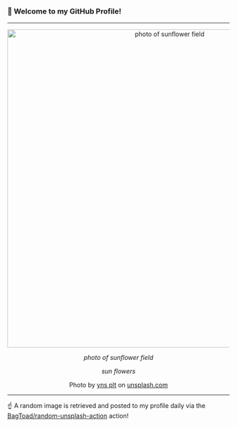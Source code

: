 ### 👋 Welcome to my GitHub Profile!

----

<div align="center">
  <img width="720" src="https://images.unsplash.com/photo-1531602223165-9459e8657117?crop=entropy&cs=tinysrgb&fit=max&fm=jpg&ixid=M3w1NTI0OTR8MHwxfHJhbmRvbXx8fHx8fHx8fDE3MDc4OTA5ODJ8&ixlib=rb-4.0.3&q=80&w=1080" alt="photo of sunflower field">
  
  <em>photo of sunflower field</em>
  
  <em>sun flowers</em>
  
  Photo by [yns plt](null) on [unsplash.com](https://unsplash.com/)
</div>

----

☝️ A random image is retrieved and posted to my profile daily via the [BagToad/random-unsplash-action](https://github.com/BagToad/random-unsplash-action) action!
